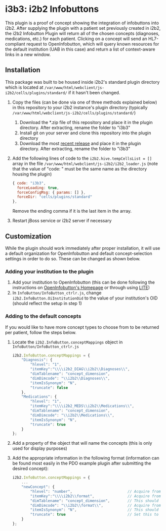 # i3b3: i2b2 Infobuttons
This plugin is a proof of concept showing the integration of infobuttons into i2b2.  After supplying the plugin with a patient set previously created in i2b2, the i2b2 Infobutton Plugin will return all of the chosen concepts (diagnoses, medications, etc.) for each patient.  Clicking on a concept will send an HL7-compliant request to OpenInfobutton, which will query known resources for the default institution (UAB in this case) and return a list of context-aware links in a new window.

## Installation
This package was built to be housed inside i2b2's standard plugin directory which is located at `/var/www/html/webclient/js-i2b2/cells/plugins/standard/` if it hasn't been changed.

1. Copy the files (can be done via one of three methods explained below) in this repository to your i2b2 instance's plugin directory (typically `/var/www/html/webclient/js-i2b2/cells/plugins/standard/`)
    1. Download the *.zip file of this repository and place it in the plugin directory.  After extracting, rename the folder to "i3b3"
    2. Install git on your server and clone this repository into the plugin directory
    3. Download the most [recent release](https://github.com/uab-informatics-institute/i3b3/releases/) and place it in the plugin directory.  After extracting, rename the folder to "i3b3"

2. Add the following lines of code to the `i2b2.hive.tempCellsList = []` array in the file  `/var/www/html/webclient/js-i2b2/i2b2_loader.js` (note that the value of "code: " must be the same name as the directory housing the plugin)

    ```javascript
    { code: "i3b3",
      forceLoading: true,
      forceConfigMsg: { params: [] },
      forceDir: "cells/plugins/standard"
    },
    ```
    
    Remove the ending comma if it is the last item in the array.
3. Restart jBoss service or i2b2 server if necessary

## Customization
While the plugin should work immediately after proper installation, it will use a default organization for OpenInfobutton and default concept-selection settings in order to do so.  These can be changed as shown below.

### Adding your institution to the plugin
1. Add your institution to OpenInfobutton (this can be done following the instructions on [OpenInfobutton's Homepage](http://www.openinfobutton.org/) or through using [LITE](http://lite.bmi.utah.edu/))
2. In `InfoButton/InfoButton_ctrlr.js`, change `i2b2.InfoButton.OiInstitutionOid` to the value of your institution's OID (should reflect the setup in step 1)

### Adding to the default concepts
If you would like to have more concept types to choose from to be returned per patient, follow the steps below.

1. Locate the `i2b2.InfoButton.conceptMappings` object in `InfoButton/InfoButton_ctrlr.js`

    ```javascript
    i2b2.InfoButton.conceptMappings = {
        "Diagnosis": {
            "hlevel": "1",
            "itemKey":"\\\\i2b2_DIAG\\i2b2\\Diagnoses\\",
            "dimTablename": "concept_dimension",
            "dimDimcode": "\\i2b2\\Diagnoses\\",
            "itemIsSynonym": "N",
            "truncate": false
        },
        "Medications": {
            "hlevel": "1",
            "itemKey":"\\\\i2b2_MEDS\\i2b2\\Medications\\",
            "dimTablename": "concept_dimension",
            "dimDimcode": "\\i2b2\\Medications\\",
            "itemIsSynonym": "N",
            "truncate": true
        }
    };
    ```

2. Add a property of the object that will name the concepts (this is only used for display purposes)
3. Add the appropriate information in the following format (information can be found most easily in the PDO example plugin after submitting the desired concept):

    ```javascript
    i2b2.InfoButton.conceptMappings = {
        ...
        "newConcept": {
            "hlevel": "number",                         // Acquire from the PDO example plugin
            "itemKey":"\\\\i2b2\\format",               // Acquire from the PDO example plugin
            "dimTablename": "concept_dimension",        // This should be the same for all concepts
            "dimDimcode": "\\i2b2\\format\\",           // Acquire from the PDO example plugin
            "itemIsSynonym": "N",                       // This should be the same for all concepts
            "truncate": true                            // Set this to true if only the first word is needed for search
        }
    };
    ```
